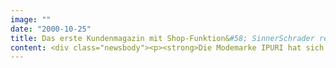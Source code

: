 ```yaml
---
image: ""
date: "2000-10-25"
title: Das erste Kundenmagazin mit Shop-Funktion&#58; SinnerSchrader relauncht Ipuri
content: <div class="newsbody"><p><strong>Die Modemarke IPURI hat sich von SinnerSchrader einen neuen Webauftritt schneidern lassen, der sich ganz auf die Verbindung von Content und Commerce konzentriert. "Mode und Lifestyle gehören zusammen", lautet das Credo von IPURI, mit dem jetzt der Online-Vertrieb eröffnet wird. Das Hamburger Unternehmen mit zwölf Filialen und 106 Mitarbeitern setzt wie im Stationärgeschäft auch im Internet auf das Lebensgefühl seiner Kunden.</strong></p><p>SinnerSchrader hat rund um den Lifestyle-Ansatz eine eigene b-to-c Strategie entwickelt. Für den Internetauftritt wurden Magazinformate und Shopping-Funktionen vernetzt. Im Mittelpunkt steht das bereits mehrfach preisgekrönte Kundenmagazin "PUR". Die Reportagen, Film- und Musikbesprechungen aus dem Print-Produkt werden aufwendig für das Online-Medium adaptiert und mit nützlichen Services angereichert. Der Kunde wird nicht mehr über ein Produkt, sondern über ein Thema in den Shop geführt. Ergänzt werden die Beiträge mit Vorschlägen für das richtige Outfit und geeignetes Equipment. Alle präsentierten Produkte sind direkt mit dem Shop verlinkt.</p><p>Der Shop selbst ist ebenfalls wie ein Magazin aufgemacht. Die Produkte werden in acht Segmenten präsentiert und zu jeder Saison neu zusammengestellt. Die Literatur- und Musiktips von IPURI werden sogar monatlich aktualisiert. Der Modeanbieter hat darüber hinaus den Anspruch, auch online in Stilfragen zu beraten. Alle Bekleidungs-Basics, wie Anzüge und Kostüme, sind mit beliebigen Ausstattungselementen kombinierbar. Der Kunde kann sicher sein, dass alle angebotenen Produkte stilistisch zueinander passen.</p><p><a class="news-backlink" href="/de/"><svg class="svg-ico svg-ico--arrow-left"><use xlink&#58;href="#arrow-down"></use></svg>Zurück zur Presse Übersicht</a></p></div>
---
```

